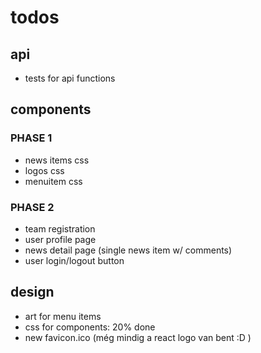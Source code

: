 # todos
## api
* tests for api functions

## components

### PHASE 1

* news items css
* logos css
* menuitem css

### PHASE 2

* team registration
* user profile page
* news detail page (single news item w/ comments)
* user login/logout button


## design
* art for menu items
* css for components: 20% done
* new favicon.ico (még mindig a react logo van bent :D )

